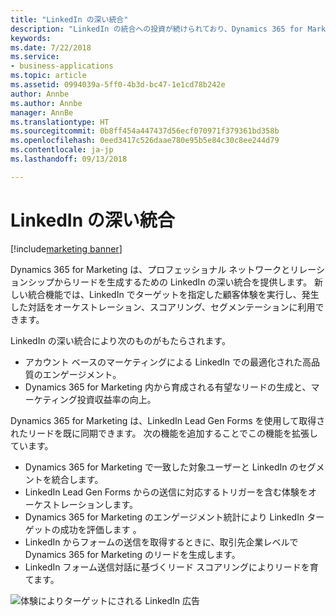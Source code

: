 ```yaml
---
title: "LinkedIn の深い統合"
description: "LinkedIn の統合への投資が続けられており、Dynamics 365 for Marketing はプロフェッショナル ネットワークと LinkedIn でのリレーションシップからリードを生成するための緊密な統合を提供します。"
keywords: 
ms.date: 7/22/2018
ms.service:
- business-applications
ms.topic: article
ms.assetid: 0994039a-5ff0-4b3d-bc47-1e1cd78b242e
author: Annbe
ms.author: Annbe
manager: AnnBe
ms.translationtype: HT
ms.sourcegitcommit: 0b8ff454a447437d56ecf070971f379361bd358b
ms.openlocfilehash: 0eed3417c526daae780e95b5e84c30c8ee244d79
ms.contentlocale: ja-jp
ms.lasthandoff: 09/13/2018

---
```


# <a name="deep-linkedin-integration"></a>LinkedIn の深い統合

[!include[marketing banner](../../includes/marketing.md)]



Dynamics 365 for Marketing は、プロフェッショナル ネットワークとリレーションシップからリードを生成するための LinkedIn の深い統合を提供します。 新しい統合機能では、LinkedIn でターゲットを指定した顧客体験を実行し、発生した対話をオーケストレーション、スコアリング、セグメンテーションに利用できます。

LinkedIn の深い統合により次のものがもたらされます。

- アカウント ベースのマーケティングによる LinkedIn での最適化された高品質のエンゲージメント。
- Dynamics 365 for Marketing 内から育成される有望なリードの生成と、マーケティング投資収益率の向上。
 
Dynamics 365 for Marketing は、LinkedIn Lead Gen Forms を使用して取得されたリードを既に同期できます。 次の機能を追加することでこの機能を拡張しています。

- Dynamics 365 for Marketing で一致した対象ユーザーと LinkedIn のセグメントを統合します。
- LinkedIn Lead Gen Forms からの送信に対応するトリガーを含む体験をオーケストレーションします。
- Dynamics 365 for Marketing のエンゲージメント統計により LinkedIn ターゲットの成功を評価します 。
- LinkedIn からフォームの送信を取得するときに、取引先企業レベルで Dynamics 365 for Marketing のリードを生成します。
- LinkedIn フォーム送信対話に基づくリード スコアリングによりリードを育てます。

![体験によりターゲットにされる LinkedIn 広告](media/LinkedIn%20Matched%20Audiences.PNG "体験によりターゲットにされる LinkedIn 広告")


<!--
### Who uses this feature
Marketers and marketing managers
### Setup required
Administrators can easily set up and configure the feature in the app settings.
-->

